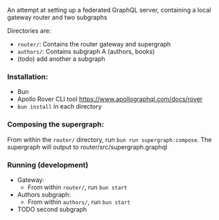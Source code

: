 An attempt at setting up a federated GraphQL server, containing a local gateway router and two subgraphs

Directories are:

- `router/`: Contains the router gateway and supergraph
- `authors/`: Contains subgraph A (authors, books)
- (todo) add another a subgraph

### Installation:

- Bun
- Apollo Rover CLI tool https://www.apollographql.com/docs/rover
- `bun install` in each directory

### Composing the supergraph:

From within the `router/` directory, run `bun run supergraph:compose`. The supergraph will output to router/src/supergraph.graphql

### Running (development)

- Gateway:
  - From within `router/`, run `bun start`
- Authors subgraph:
  - From within `authors/`, run `bun start`
- TODO second subgraph
